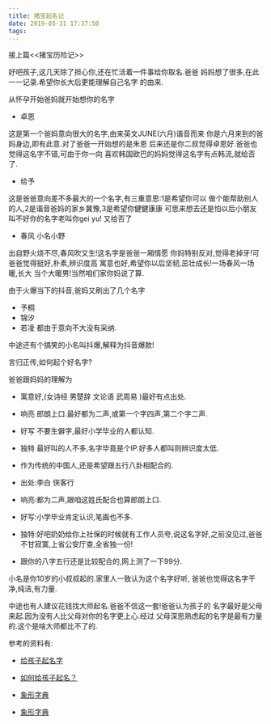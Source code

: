 ```yaml
---
title: 猪宝起名记
date: 2019-05-31 17:37:50
tags:
---
```


接上篇<<猪宝历险记>>

好吧孩子,这几天除了担心你,还在忙活着一件事给你取名.爸爸
妈妈想了很多,在此一一记录.希望你长大后更能理解自己名字
的由来.

从怀孕开始爸妈就开始想你的名字

* 卓恩

这是第一个爸妈意向很大的名字,由来英文JUNE(六月)谐音而来
你是六月来到的爸妈身边,即有此意.对了爸爸一开始想的是朱恩
后来还是你二叔觉得卓恩好.爸爸也觉得这名字不错,可由于你一向
喜欢韩国欧巴的妈妈觉得这名字有点韩流,就给否了.

* 给予

这是爸爸意向差不多最大的一个名字,有三重意思:1是希望你可以
做个能帮助别人的人,2是谐音爸妈的家乡冀豫,3是希望你健健康康
可思来想去还是怕以后小朋友叫不好你的名字老叫你gei yu!
又给否了

* 春风 小名小野

出自野火烧不尽,春风吹又生!这名字是爸爸一厢情愿
你妈特别反对,觉得老掉牙!可爸爸觉得挺好,朴素,辨识度高
寓意也好,希望你以后坚韧,茁壮成长!一场春风一场暖,长大
当个大暖男!当然咱们家你妈说了算.

由于火爆当下的抖音,爸妈又刷出了几个名字
* 予桐
* 锦汐
* 若凌
都由于意向不大没有采纳.

中途还有个搞笑的小名叫抖爆,解释为抖音爆款!

言归正传,如何起个好名字?

爸爸跟妈妈的理解为

* 寓意好,(女诗经 男楚辞 文论语 武周易 )最好有点出处.

* 响亮 郎朗上口.最好都为二声,或第一个字四声,第二个字二声.

* 好写 不要生僻字,最好小学毕业的人都认知.

* 独特 最好叫的人不多,名字毕竟是个IP.好多人都叫则辨识度太低.

* 作为传统的中国人,还是希望跟五行八卦相配合的.



* 出处:李白 侠客行 

* 响亮:都为二声,跟咱这姓氏配合也算郎朗上口.

* 好写:小学毕业肯定认识,笔画也不多.

* 独特:好吧奶奶给你上社保的时候就有工作人员夸,说这名字好,之前没见过,爸爸不甘寂寞,上省公安厅查,全省独一份!

* 跟你的八字五行还是比较配合的,网上测了一下99分.

小名是你10岁的小叔叔起的.家里人一致认为这个名字好听,
爸爸也觉得这名字干净,纯洁,有力量.

中途也有人建议花钱找大师起名.爸爸不信这一套!爸爸认为孩子的
名字最好是父母来起.因为没有人比父母对你的名字更上心.经过
父母深思熟虑起的名字是最有力量的.这个是啥大师都比不了的.

参考的资料有:

* [给孩子起名字]( https://bookdown.org/baydap/papasdiary/kids-name.html)

* [如何给孩子起名？](
https://www.zhihu.com/question/20436604?sort=created
)

* [象形字典](
http://www.vividict.com/WordInfo.aspx?id=2432
)

* [象形字典](
http://www.vividict.com/WordInfo.aspx?id=908
)



